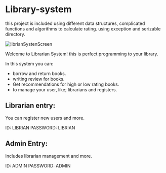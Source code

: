 # Library-system
this project is included using different data structures, complicated functions and algorithms to calculate rating. 
using exception and serizable directory. 

![librianSystenScreen](https://user-images.githubusercontent.com/60628997/77321027-3c82be00-6d1a-11ea-8e70-6f0036b84aff.png)

Welcome to Librarian System!
this is perfect programming to your library.

In this system you can:
* borrow and return books.
* writing review for books.
* Get recommendations for high or low rating books.
* to manage your user, like; librarians and registers.


## Librarian entry:
You can register new users and more.

ID: LIBRIAN
PASSWORD: LIBRIAN

## Admin Entry:
Includes librarian management and more.

ID: ADMIN
PASSWORD: ADMIN
